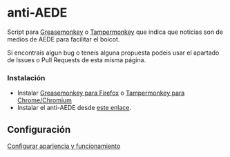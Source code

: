 anti-AEDE
=========

Script para [Greasemonkey](https://addons.mozilla.org/es/firefox/addon/greasemonkey/) o [Tampermonkey](https://chrome.google.com/webstore/detail/tampermonkey/dhdgffkkebhmkfjojejmpbldmpobfkfo) que indica que noticias son de medios de AEDE para facilitar el boicot.

Si encontraís algun bug o teneís alguna propuesta podeis usar el apartado de Issues o Pull Requests de esta misma página.

### Instalación
* Instalar [Greasemonkey para Firefox](https://addons.mozilla.org/es/firefox/addon/greasemonkey/) o [Tampermonkey para Chrome/Chromium](https://chrome.google.com/webstore/detail/tampermonkey/dhdgffkkebhmkfjojejmpbldmpobfkfo)
* Instalar el anti-AEDE desde [este enlace](https://github.com/pykiss/anti-AEDE/raw/master/script.user.js).

## Configuración 
[Configurar apariencia y funcionamiento](http://pykiss.github.io/anti-AEDE/)
